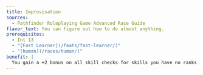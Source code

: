 ```yaml
---
title: Improvisation
sources:
  - Pathfinder Roleplaying Game Advanced Race Guide
flavor_text: You can figure out how to do almost anything.
prerequisites:
  - Int 13
  - "[Fast Learner](/feats/fast-learner/)"
  - "[human](/races/human/)"
benefit: |
  You gain a +2 bonus on all skill checks for skills you have no ranks in. Furthermore, you can use all skills designated "trained only" untrained.
---
```


